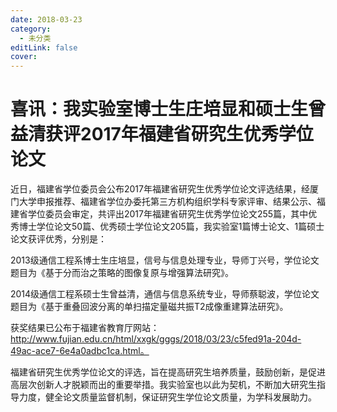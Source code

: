 ```yaml
---
date: 2018-03-23
category:
  - 未分类
editLink: false
cover: 
---
```



# 喜讯：我实验室博士生庄培显和硕士生曾益清获评2017年福建省研究生优秀学位论文

近日，福建省学位委员会公布2017年福建省研究生优秀学位论文评选结果，经厦门大学申报推荐、福建省学位办委托第三方机构组织学科专家评审、结果公示、福建省学位委员会审定，共评出2017年福建省研究生优秀学位论文255篇，其中优秀博士学位论文50篇、优秀硕士学位论文205篇，我实验室1篇博士论文、1篇硕士论文获评优秀，分别是：
<!-- more -->


2013级通信工程系博士生庄培显，信号与信息处理专业，导师丁兴号，学位论文题目为《基于分而治之策略的图像复原与增强算法研究》。

2014级通信工程系硕士生曾益清，通信与信息系统专业，导师蔡聪波，学位论文题目为《基于重叠回波分离的单扫描定量磁共振T2成像重建算法研究》。

获奖结果已公布于福建省教育厅网站：http://www.fujian.edu.cn/html/xxgk/gggs/2018/03/23/c5fed91a-204d-49ac-ace7-6e4a0adbc1ca.html。

福建省研究生优秀学位论文的评选，旨在提高研究生培养质量，鼓励创新，是促进高层次创新人才脱颖而出的重要举措。我实验室也以此为契机，不断加大研究生指导力度，健全论文质量监督机制，保证研究生学位论文质量，为学科发展助力。